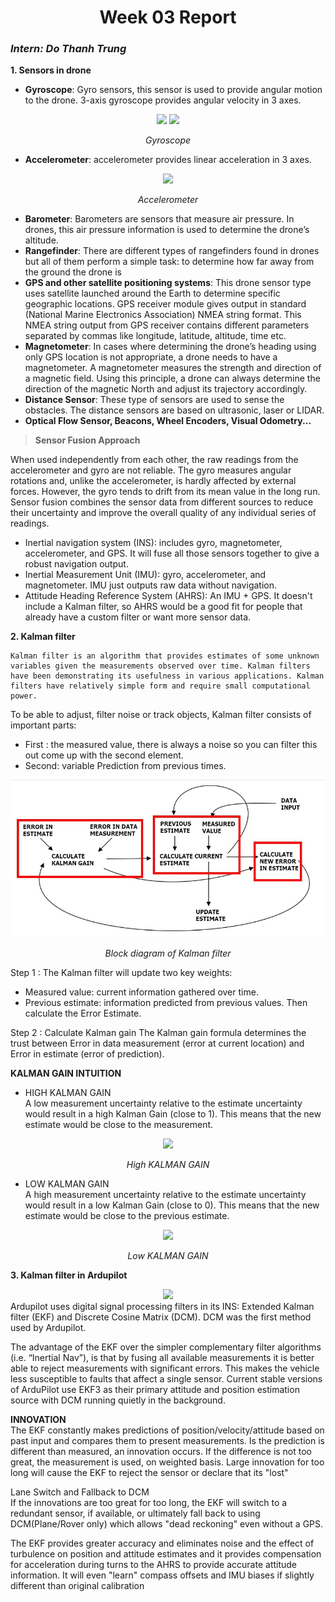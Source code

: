 <h1 align="center">Week 03 Report</h1>

### *Intern: Do Thanh Trung*
**1. Sensors in drone**  
- **Gyroscope**: Gyro sensors, this sensor is used to provide angular motion to the drone. 3-axis gyroscope provides angular velocity in 3 axes.  
<div align='center'>
<img src = 'https://upload.wikimedia.org/wikipedia/commons/thumb/d/d5/Gyroscope_operation.gif/220px-Gyroscope_operation.gif'>
<img src = 'https://www.digikey.com/-/media/Images/Article%20Library/TechZone%20Articles/2018/January/Apply%20Sensor%20Fusion%20to%20Accelerometers%20and%20Gyroscopes/article-2018january-apply-sensor-fusion-fig6.jpg?ts=d350ad10-07ec-4e70-b139-f0805c5061be&la=en-US' >

*Gyroscope* 
</div>

- **Accelerometer**: accelerometer provides linear acceleration in 3 axes.
<div align='center'>
<img src = 'https://www.digikey.com/-/media/Images/Article%20Library/TechZone%20Articles/2018/January/Apply%20Sensor%20Fusion%20to%20Accelerometers%20and%20Gyroscopes/article-2018january-apply-sensor-fusion-fig5.jpg?ts=f896f05a-fd6f-482f-8309-1749271899e1&la=en-US'>

*Accelerometer* 
</div>

- **Barometer**: Barometers are sensors that measure air pressure. In drones, this air pressure information is used to determine the drone’s altitude.
- **Rangefinder**: There are different types of rangefinders found in drones but all of them perform a simple task: to determine how far away from the ground the drone is
- **GPS and other satellite positioning systems**: This drone sensor type uses satellite launched around the Earth to determine specific geographic locations. GPS receiver module gives output in standard (National Marine Electronics Association) NMEA string format. This NMEA string output from GPS receiver contains different parameters separated by commas like longitude, latitude, altitude, time etc.
- **Magnetometer**: In cases where determining the drone’s heading using only GPS location is not appropriate, a drone needs to have a magnetometer. A magnetometer measures the strength and direction of a magnetic field. Using this principle, a drone can always determine the direction of the magnetic North and adjust its trajectory accordingly.
- **Distance Sensor**: These type of sensors are used to sense the obstacles. The distance sensors are based on ultrasonic, laser or LIDAR.
- **Optical Flow Sensor, Beacons, Wheel Encoders, Visual Odometry...**

> **Sensor Fusion Approach**

When used independently from each other, the raw readings from the accelerometer and gyro are not reliable. The gyro measures angular rotations and, unlike the accelerometer, is hardly affected by external forces. However, the gyro tends to drift from its mean value in the long run. Sensor fusion combines the sensor data from different sources to reduce their uncertainty and improve the overall quality of any individual series of readings.  
- Inertial navigation system (INS): includes gyro, magnetometer, accelerometer, and GPS. It will fuse all those sensors together to give a robust navigation output.  
- Inertial Measurement Unit (IMU): gyro, accelerometer, and magnetometer. IMU just outputs raw data without navigation.
- Attitude Heading Reference System (AHRS): An IMU + GPS. It doesn't include a Kalman filter, so AHRS would be a good fit for people that already have a custom filter or want more sensor data.

**2. Kalman filter**  

    Kalman filter is an algorithm that provides estimates of some unknown variables given the measurements observed over time. Kalman filters have been demonstrating its usefulness in various applications. Kalman filters have relatively simple form and require small computational power.

To be able to adjust, filter noise or track objects, Kalman filter consists of  important parts:

 - First : the measured value, there is always a noise so you can filter this out come up with the second element.
 - Second: variable Prediction  from previous times.
<div align = 'center'>
<img src = 'image/blockDiagramKalmanFilter.jpg'>

*Block diagram of Kalman filter*
</div>

Step 1 : The Kalman filter will update two key weights:
- Measured value: current information gathered over time.
- Previous estimate: information predicted from previous values.
Then calculate the Error Estimate.  

Step 2 : Calculate Kalman gain
The Kalman gain formula determines the trust between Error in data
measurement (error at current location) and Error in estimate (error of prediction).

**KALMAN GAIN INTUITION**  
 - HIGH KALMAN GAIN  
A low measurement uncertainty relative to the estimate uncertainty would result in a high Kalman Gain (close to 1). This means that the new estimate would be close to the measurement. 
<div align = 'center'>
<img src = 'https://www.kalmanfilter.net/img/OneD/HighKalmanGain.png'>

*High KALMAN GAIN*
</div>

 - LOW KALMAN GAIN  
A high measurement uncertainty relative to the estimate uncertainty would result in a low Kalman Gain (close to 0). This means that the new estimate would be close to the previous estimate.
<div align = 'center'>
<img src = 'https://www.kalmanfilter.net/img/OneD/LowKalmanGain.png'>

*Low KALMAN GAIN*
</div>

**3. Kalman filter in Ardupilot**  

<div align = 'center'>
<img  src = 'https://ardupilot.org/copter/_images/advanced-configuration-ekf.png'>
</div>
Ardupilot uses digital signal processing filters in its INS:
Extended Kalman filter (EKF) and Discrete Cosine Matrix (DCM). DCM was the first method used by Ardupilot. 

The advantage of the EKF over the simpler complementary filter algorithms (i.e. “Inertial Nav”), is that by fusing all available measurements it is better able to reject measurements with significant errors. This makes the vehicle less susceptible to faults that affect a single sensor. Current stable versions of ArduPilot use EKF3 as their primary attitude and position estimation source with DCM running quietly in the background.  

**INNOVATION**  
The EKF constantly makes predictions of position/velocity/attitude based on past input and compares them to present measurements. Is the prediction is different than measured, an innovation occurs. If the difference is not too great, the measurement is used, on weighted basis. Large innovation for too long will cause the EKF to reject the sensor or declare that its "lost" 

Lane Switch and Fallback to DCM  
If the innovations are too great for too long, the EKF will switch to a redundant sensor, if available, or ultimately fall back to using DCM(Plane/Rover only) which allows "dead reckoning" even without a GPS.

The EKF provides greater accuracy and eliminates noise and the effect of turbulence on position and attitude estimates and it provides compensation for acceleration during turns to the AHRS to provide accurate attitude information. It will even "learn" compass offsets and IMU biases if slightly different than original calibration